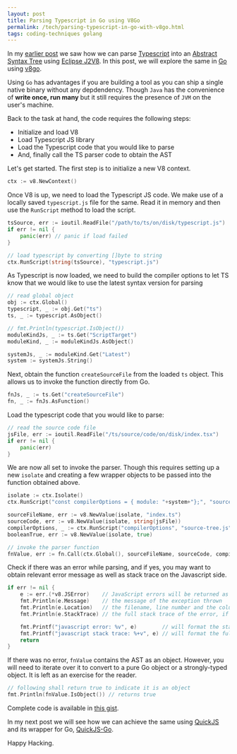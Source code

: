 ```yaml
---
layout: post
title: Parsing Typescript in Go using V8Go
permalink: /tech/parsing-typescript-in-go-with-v8go.html
tags: coding-techniques golang
---
```


In my [earlier post][post] we saw how we can parse [Typescript][tslang] into an 
[Abstract Syntax Tree][ast] using [Eclipse J2V8][eclipse-v8]. In this post, we 
will explore the same in [Go][golang] using [v8go][v8go].

Using `Go` has advantages if you are building a tool as you can ship a single
native binary without any depdendency. Though `Java` has the convenience of **write once, run many**
but it still requires the presence of `JVM` on the user's machine.

Back to the task at hand, the code requires the following steps:
* Initialize and load V8
* Load Typescript JS library
* Load the Typescript code that you would like to parse
* And, finally call the TS parser code to obtain the AST

Let's get started. The first step is to initialize a new V8 context. 

```go
ctx := v8.NewContext()
```

Once V8 is up, we need to load the Typescript JS code. We make use of a locally
saved `typescript.js` file for the same. Read it in memory and then use the `RunScript`
method to load the script.

```go
tsSource, err := ioutil.ReadFile("/path/to/ts/on/disk/typescript.js")
if err != nil {
    panic(err) // panic if load failed
}

// load typescript by converting []byte to string
ctx.RunScript(string(tsSource), "typescript.js")
```

As Typescript is now loaded, we need to build the compiler options to let TS know that
we would like to use the latest syntax version for parsing

```go
// read global object
obj := ctx.Global()
typescript, _ := obj.Get("ts")
ts, _ := typescript.AsObject()

// fmt.Println(typescript.IsObject())
moduleKindJs, _ := ts.Get("ScriptTarget")
moduleKind, _ := moduleKindJs.AsObject()

systemJs, _ := moduleKind.Get("Latest")
system := systemJs.String()
```

Next, obtain the function `createSourceFile` from the loaded `ts` object. This allows
us to invoke the function directly from Go.

```go
fnJs, _ := ts.Get("createSourceFile")
fn, _ := fnJs.AsFunction()
```

Load the typescript code that you would like to parse:

```go
// read the source code file
jsFile, err := ioutil.ReadFile("/ts/source/code/on/disk/index.tsx")
if err != nil {
    panic(err)
}
```

We are now all set to invoke the parser. Though this requires setting up a new `isolate`
and creating a few wrapper objects to be passed into the function obtained above.

```go
isolate := ctx.Isolate()
ctx.RunScript("const compilerOptions = { module: "+system+"};", "source-tree.js")

sourceFileName, err := v8.NewValue(isolate, "index.ts")
sourceCode, err := v8.NewValue(isolate, string(jsFile))
compilerOptions, _ := ctx.RunScript("compilerOptions", "source-tree.js")
booleanTrue, err := v8.NewValue(isolate, true)

// invoke the parser function
fnValue, err := fn.Call(ctx.Global(), sourceFileName, sourceCode, compilerOptions, booleanTrue)
```

Check if there was an error while parsing, and if yes, you may want to obtain relevant error
message as well as stack trace on the Javascript side.

```go
if err != nil {
    e := err.(*v8.JSError)    // JavaScript errors will be returned as the JSError struct
    fmt.Println(e.Message)    // the message of the exception thrown
    fmt.Println(e.Location)   // the filename, line number and the column where the error occured
    fmt.Println(e.StackTrace) // the full stack trace of the error, if available

    fmt.Printf("javascript error: %v", e)        // will format the standard error message
    fmt.Printf("javascript stack trace: %+v", e) // will format the full error stack trace
    return
}
```

If there was no error, `fnValue` contains the AST as an object. However, you will need 
to iterate over it to convert to a pure Go object or a strongly-typed object. It is left as
an exercise for the reader.

```go
// following shall return true to indicate it is an object
fmt.Println(fnValue.IsObject()) // returns true
```

Complete code is available in [this gist](https://gist.github.com/sangupta/070edef1bc1aec675d47eb3b44ad1b24).

In my next post we will see how we can achieve the same using [QuickJS][quickjs] and its wrapper
for Go, [QuickJS-Go][quickjs-go].

Happy Hacking.

[post]: https://sangupta.com/tech/parsing-typescript-in-java.html
[tslang]: https://www.typescriptlang.org/
[eclipse-v8]: https://github.com/eclipsesource/J2V8
[ast]: https://en.wikipedia.org/wiki/Abstract_syntax_tree
[golang]: https://go.dev
[v8go]: https://github.com/rogchap/v8go
[quickjs-go]: github.com/quickjs-go/quickjs-go
[quickjs]: https://bellard.org/quickjs/
